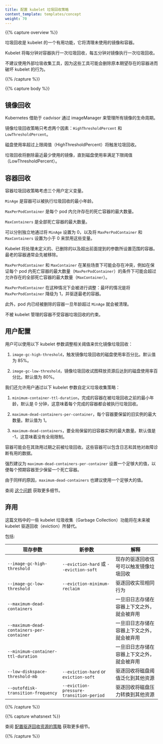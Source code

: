 ```yaml
---
title: 配置 kubelet 垃圾回收策略
content_template: templates/concept
weight: 70
---
```


<!--
---
title: Configuring kubelet Garbage Collection
content_template: templates/concept
weight: 70
---
-->

{{% capture overview %}}

垃圾回收是 kubelet 的一个有用功能，它将清理未使用的镜像和容器。

<!--
Garbage collection is a helpful function of kubelet that will clean up unused images and unused containers. 
-->

Kubelet 将每分钟对容器执行一次垃圾回收，每五分钟对镜像执行一次垃圾回收。

<!--
Kubelet will perform garbage collection for containers every minute and garbage collection for images every five minutes.
-->

不建议使用外部垃圾收集工具，因为这些工具可能会删除原本期望存在的容器进而破坏 kubelet 的行为。

<!--
External garbage collection tools are not recommended as these tools can potentially break the behavior of kubelet by removing containers expected to exist.
-->

{{% /capture %}}


{{% capture body %}}

## 镜像回收

<!--
## Image Collection
-->

Kubernetes 借助于 cadvisor 通过 imageManager 来管理所有镜像的生命周期。

<!--
Kubernetes manages lifecycle of all images through imageManager, with the cooperation
of cadvisor.
-->

镜像垃圾回收策略只考虑两个因素：`HighThresholdPercent` 和 `LowThresholdPercent`。

<!--
The policy for garbage collecting images takes two factors into consideration:
`HighThresholdPercent` and `LowThresholdPercent`.
-->

磁盘使用率超过上限阈值（HighThresholdPercent）将触发垃圾回收。

<!--
Disk usage above the high threshold will trigger garbage collection.
-->

垃圾回收将删除最近最少使用的镜像，直到磁盘使用率满足下限阈值（LowThresholdPercent）。

<!--
The garbage collection will delete least recently used images until the low
threshold has been met.
-->

## 容器回收

<!--
## Container Collection
-->

容器垃圾回收策略考虑三个用户定义变量。

<!--
The policy for garbage collecting containers considers three user-defined variables.
-->

`MinAge` 是容器可以被执行垃圾回收的最小年龄。

<!--
`MinAge` is the minimum age at which a container can be garbage collected.
-->

`MaxPerPodContainer` 是每个 pod 内允许存在的死亡容器的最大数量。

<!--
`MaxPerPodContainer` is the maximum number of dead containers every single
pod (UID, container name) pair is allowed to have.
-->

`MaxContainers` 是全部死亡容器的最大数量。

<!--
`MaxContainers` is the maximum number of total dead containers. 
-->

可以分别独立地通过将 `MinAge` 设置为 0，以及将 `MaxPerPodContainer` 和 `MaxContainers` 设置为小于 0 来禁用这些变量。

<!--
These variables can be individually disabled by setting `MinAge` to zero and setting `MaxPerPodContainer` and `MaxContainers` respectively to less than zero.
-->

Kubelet 将处理未定义的、已删除的以及超出前面提到的参数所设置范围的容器。最老的容器通常会先被移除。

<!--
Kubelet will act on containers that are unidentified, deleted, or outside of the boundaries set by the previously mentioned flags. The oldest containers will generally be removed first.
-->

`MaxPerPodContainer` 和 `MaxContainer` 在某些场景下可能会存在冲突，例如在保证每个 pod 内死亡容器的最大数量（`MaxPerPodContainer`）的条件下可能会超过允许存在的全部死亡容器的最大数量（`MaxContainer`）。

<!--
`MaxPerPodContainer` and `MaxContainer` may potentially conflict with each other in situations where retaining the maximum number of containers per pod (`MaxPerPodContainer`) would go outside the allowable range of global dead containers (`MaxContainers`). 
-->

`MaxPerPodContainer` 在这种情况下会被进行调整：最坏的情况是将 `MaxPerPodContainer` 降级为 1，并驱逐最老的容器。

<!--
`MaxPerPodContainer` would be adjusted in this situation: A worst case scenario would be to downgrade `MaxPerPodContainer` to 1 and evict the oldest containers.
-->

此外，pod 内已经被删除的容器一旦年龄超过 `MinAge` 就会被清理。

<!--
Additionally, containers owned by pods that have been deleted are removed once they are older than `MinAge`.
-->

不被 kubelet 管理的容器不受容器垃圾回收的约束。

<!--
Containers that are not managed by kubelet are not subject to container garbage collection.
-->

## 用户配置

<!--
## User Configuration
-->

用户可以使用以下 kubelet 参数调整相关阈值来优化镜像垃圾回收：

<!--
Users can adjust the following thresholds to tune image garbage collection with the following kubelet flags :
-->

1. `image-gc-high-threshold`，触发镜像垃圾回收的磁盘使用率百分比。默认值为 85%。

<!--
1. `image-gc-high-threshold`, the percent of disk usage which triggers image garbage collection.
Default is 85%.
-->

2. `image-gc-low-threshold`，镜像垃圾回收试图释放资源后达到的磁盘使用率百分比。默认值为 80%。

<!--
2. `image-gc-low-threshold`, the percent of disk usage to which image garbage collection attempts
to free. Default is 80%.
-->

我们还允许用户通过以下 kubelet 参数自定义垃圾收集策略：

<!--
We also allow users to customize garbage collection policy through the following kubelet flags:
-->

1. `minimum-container-ttl-duration`，完成的容器在被垃圾回收之前的最小年龄，默认是 0 分钟，这意味着每个完成的容器都会被执行垃圾回收。

<!--
1. `minimum-container-ttl-duration`, minimum age for a finished container before it is
garbage collected. Default is 0 minute, which means every finished container will be garbage collected.
-->

2. `maximum-dead-containers-per-container`，每个容器要保留的旧实例的最大数量。默认值为 1。

<!--
2. `maximum-dead-containers-per-container`, maximum number of old instances to be retained
per container. Default is 1.
-->

3. `maximum-dead-containers`，要全局保留的旧容器实例的最大数量。默认值是 -1，这意味着没有全局限制。

<!--
3. `maximum-dead-containers`, maximum number of old instances of containers to retain globally.
Default is -1, which means there is no global limit.
-->

容器可能会在其效用过期之前被垃圾回收。这些容器可以包含日志和其他对故障诊断有用的数据。

<!--
Containers can potentially be garbage collected before their usefulness has expired. These containers
can contain logs and other data that can be useful for troubleshooting.
-->

强烈建议为 `maximum-dead-containers-per-container` 设置一个足够大的值，以便每个预期容器至少保留一个死亡容器。

<!--
A sufficiently large value for `maximum-dead-containers-per-container` is highly recommended 
to allow at least 1 dead container to be retained per expected container.
-->

由于同样的原因，`maximum-dead-containers` 也建议使用一个足够大的值。

<!--
A larger value for `maximum-dead-containers` is also recommended for a similar reason.
-->

查阅 [这个问题](https://github.com/kubernetes/kubernetes/issues/13287) 获取更多细节。

<!--
See [this issue](https://github.com/kubernetes/kubernetes/issues/13287) for more details.
-->

## 弃用

<!--
## Deprecation
-->

这篇文档中的一些 kubelet 垃圾收集（Garbage Collection）功能将在未来被 kubelet 驱逐回收（eviction）所替代。

<!--
Some kubelet Garbage Collection features in this doc will be replaced by kubelet eviction in the future.
-->

包括:

| 现存参数 | 新参数 | 解释 |
| ------------- | -------- | --------- |
| `--image-gc-high-threshold` | `--eviction-hard` 或 `--eviction-soft` | 现存的驱逐回收信号可以触发镜像垃圾回收 |
| `--image-gc-low-threshold` | `--eviction-minimum-reclaim` | 驱逐回收实现相同行为 |
| `--maximum-dead-containers` | | 一旦旧日志存储在容器上下文之外，就会被弃用 |
| `--maximum-dead-containers-per-container` | | 一旦旧日志存储在容器上下文之外，就会被弃用 |
| `--minimum-container-ttl-duration` | | 一旦旧日志存储在容器上下文之外，就会被弃用 |
| `--low-diskspace-threshold-mb` | `--eviction-hard` or `eviction-soft` | 驱逐回收将磁盘阈值泛化到其他资源 |
| `--outofdisk-transition-frequency` | `--eviction-pressure-transition-period` | 驱逐回收将磁盘压力转换到其他资源 |

<!--
Including:

| Existing Flag | New Flag | Rationale |
| ------------- | -------- | --------- |
| `--image-gc-high-threshold` | `--eviction-hard` or `--eviction-soft` | existing eviction signals can trigger image garbage collection |
| `--image-gc-low-threshold` | `--eviction-minimum-reclaim` | eviction reclaims achieve the same behavior |
| `--maximum-dead-containers` | | deprecated once old logs are stored outside of container's context |
| `--maximum-dead-containers-per-container` | | deprecated once old logs are stored outside of container's context |
| `--minimum-container-ttl-duration` | | deprecated once old logs are stored outside of container's context |
| `--low-diskspace-threshold-mb` | `--eviction-hard` or `eviction-soft` | eviction generalizes disk thresholds to other resources |
| `--outofdisk-transition-frequency` | `--eviction-pressure-transition-period` | eviction generalizes disk pressure transition to other resources |
-->

{{% /capture %}}

{{% capture whatsnext %}}

查阅 [配置驱逐回收资源的策略](/docs/tasks/administer-cluster/out-of-resource/) 获取更多细节。

<!--
See [Configuring Out Of Resource Handling](/docs/tasks/administer-cluster/out-of-resource/) for more details.
-->

{{% /capture %}}
